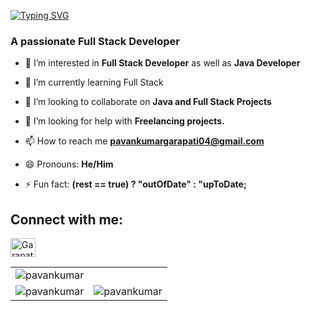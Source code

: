   [![Typing SVG](https://readme-typing-svg.demolab.com?font=Fira+Code&size=30&pause=1000&center=true&vCenter=true&random=false&width=600&lines=Hello+!+I+am+Garapati+Pavan+Kumar)](https://git.io/typing-svg)
<h3>A passionate Full Stack Developer</h3>


* 👀 I’m interested in **Full Stack Developer** as well as **Java Developer**
  
* 🌱 I’m currently learning Full Stack
  
* 💞️ I’m looking to collaborate on **Java and Full Stack Projects**
  
* 🤝 I’m looking for help with **Freelancing projects.**
  
* 📫 How to reach me **pavankumargarapati04@gmail.com**
  
* 😄 Pronouns: **He/Him**
  
- ⚡ Fun fact: **(rest == true) ? "outOfDate" : "upToDate;**


## Connect with me:
<p align="left">
<a href="https://www.linkedin.com/in/garapati-pavan-kumar/" target="blank"><img align="center" src="https://raw.githubusercontent.com/rahuldkjain/github-profile-readme-generator/master/src/images/icons/Social/linked-in-alt.svg" alt="Garapati-Pavan-kumar" height="30" width="40" /></a>
</p>

<table>
  </tr>
    <td><img src="https://github-readme-stats.vercel.app/api/top-langs?username=pavan347&show_icons=true&locale=en&layout=compact" alt="pavankumar" /></td>
  <tr>
  <tr>
    <td><img src="https://github-readme-streak-stats.herokuapp.com/?user=pavan347&" alt="pavankumar" /></td>
    <td><img src="https://github-readme-stats.vercel.app/api?username=pavan347&show_icons=true&locale=en" alt="pavankumar" /></td>
  </tr>
</table>



<!---
pavan347/pavan347 is a ✨ special ✨ repository because its `README.md` (this file) appears on your GitHub profile.
You can click the Preview link to take a look at your changes.
--->
